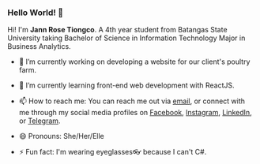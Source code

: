 ### Hello World! 👋

Hi! I'm **Jann Rose Tiongco**. A 4th year student from Batangas State University taking Bachelor of Science in Information Technology Major in Business Analytics.

- 🔭 I’m currently working on developing a website for our client's poultry farm.
- 🌱 I’m currently learning front-end web development with ReactJS.

- 📫 How to reach me: You can reach me out via [email](mailto:jhannprose@gmail.com), or connect with me through my social media profiles on [Facebook](https://www.facebook.com/Tiongco.JannRose/), [Instagram](https://www.instagram.com/juana.dev/), [LinkedIn](https://www.linkedin.com/in/jannrosetiongco/), or [Telegram](https://t.me/juanadev).
- 😄 Pronouns: She/Her/Elle
- ⚡ Fun fact: I'm wearing eyeglasses👓 because I can't C#.
